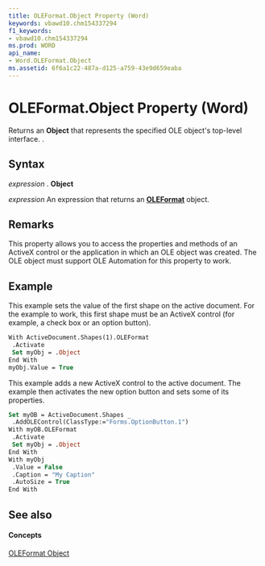 ```yaml
---
title: OLEFormat.Object Property (Word)
keywords: vbawd10.chm154337294
f1_keywords:
- vbawd10.chm154337294
ms.prod: WORD
api_name:
- Word.OLEFormat.Object
ms.assetid: 6f6a1c22-487a-d125-a759-43e9d659eaba
---
```



# OLEFormat.Object Property (Word)

Returns an  **Object** that represents the specified OLE object's top-level interface. .


## Syntax

 _expression_ . **Object**

 _expression_ An expression that returns an **[OLEFormat](oleformat-object-word.md)** object.


## Remarks

This property allows you to access the properties and methods of an ActiveX control or the application in which an OLE object was created. The OLE object must support OLE Automation for this property to work.


## Example

This example sets the value of the first shape on the active document. For the example to work, this first shape must be an ActiveX control (for example, a check box or an option button).


```vb
With ActiveDocument.Shapes(1).OLEFormat 
 .Activate 
 Set myObj = .Object 
End With 
myObj.Value = True
```

This example adds a new ActiveX control to the active document. The example then activates the new option button and sets some of its properties.




```vb
Set myOB = ActiveDocument.Shapes _ 
 .AddOLEControl(ClassType:="Forms.OptionButton.1") 
With myOB.OLEFormat 
 .Activate 
 Set myObj = .Object 
End With 
With myObj 
 .Value = False 
 .Caption = "My Caption" 
 .AutoSize = True 
End With
```


## See also


#### Concepts


[OLEFormat Object](oleformat-object-word.md)

